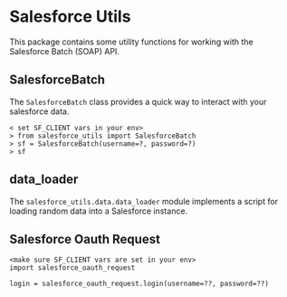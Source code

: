 # Salesforce Utils

This package contains some utility functions for working with the Salesforce Batch (SOAP) API.

## SalesforceBatch

The `SalesforceBatch` class provides a quick way to interact with your salesforce data.

	< set SF_CLIENT vars in your env>
    > from salesforce_utils import SalesforceBatch
    > sf = SalesforceBatch(username=?, password=?)
    > sf

## data_loader

The `salesforce_utils.data.data_loader` module implements a script for loading random data
into a Salesforce instance.

## Salesforce Oauth Request

	<make sure SF_CLIENT vars are set in your env>
    import salesforce_oauth_request

    login = salesforce_oauth_request.login(username=??, password=??)
